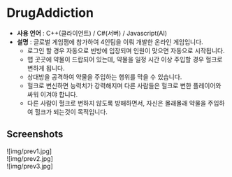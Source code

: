 DrugAddiction
====

* __사용 언어__ : C++(클라이언트) / C#(서버) / Javascript(AI)
* __설명__ : 글로벌 게임잼에 참가하여 4인팀을 이뤄 개발한 온라인 게임입니다.
  * 로그인 할 경우 자동으로 빈방에 입장되며 인원이 맞으면 자동으로 시작됩니다.
  * 맵 곳곳에 약물이 드랍되어 있는데, 약물을 일정 시간 이상 주입할 경우 헐크로 변하게 됩니다.
  * 상대방을 공격하여 약물을 주입하는 행위를 막을 수 있습니다.
  * 헐크로 변신하면 능력치가 강력해지며 다른 사람들은 헐크로 변한 플레이어와 싸워 이겨야 합니다.
  * 다른 사람이 헐크로 변하지 않도록 방해하면서, 자신은 몰래몰래 약물을 주입하여 헐크가 되는것이 목적입니다.
  
Screenshots
-----
![img/prev1.jpg]<br>
![img/prev2.jpg]<br>
![img/prev3.jpg]
